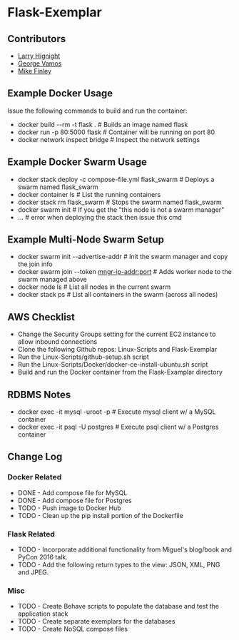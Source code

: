 # Flask-Exemplar

## Contributors
* [Larry Hignight](https://github.com/Larry-Hignight/)
* [George Vamos](https://github.com/gvamos)
* [Mike Finley](https://github.com/michael-finley)


## Example Docker Usage

Issue the following commands to build and run the container:

* docker build --rm -t flask .                             # Builds an image named flask
* docker run -p 80:5000 flask                              # Container will be running on port 80
* docker network inspect bridge                            # Inspect the network settings


## Example Docker Swarm Usage

* docker stack deploy -c compose-file.yml flask_swarm      # Deploys a swarm named flask_swarm
* docker container ls                                      # List the running containers
* docker stack rm flask_swarm                              # Stops the swarm named flask_swarm
* docker swarm init                                        # If you get the "this node is not a swarm manager"
* ...                                                      # error when deploying the stack then issue this cmd


## Example Multi-Node Swarm Setup

* docker swarm init --advertise-addr <ip-addr>             # Init the swarm manager and copy the join info
* docker swarm join --token <token> <mngr-ip-addr:port>    # Adds worker node to the swarm managed above
* docker node ls                                           # List all nodes in the current swarm
* docker stack ps <swarm-name>                             # List all containers in the swarm (across all nodes)


## AWS Checklist

* Change the Security Groups setting for the current EC2 instance to allow inbound connections
* Clone the following Github repos: Linux-Scripts and Flask-Exemplar
* Run the Linux-Scripts/github-setup.sh script
* Run the Linux-Scripts/Docker/docker-ce-install-ubuntu.sh script
* Build and run the Docker container from the Flask-Examplar directory


## RDBMS Notes

* docker exec -it <container> mysql -uroot -p     # Execute mysql client w/ a MySQL container
* docker exec -it <container> psql -U postgres    # Execute psql client w/ a Postgres container


## Change Log

### Docker Related
* DONE - Add compose file for MySQL
* DONE - Add compose file for Postgres
* TODO - Push image to Docker Hub
* TODO - Clean up the pip install portion of the Dockerfile

### Flask Related
* TODO - Incorporate additional functionality from Miguel's blog/book and PyCon 2016 talk.
* TODO - Add the following return types to the view:  JSON, XML, PNG and JPEG.

### Misc
* TODO - Create Behave scripts to populate the database and test the application stack
* TODO - Create separate exemplars for the databases
* TODO - Create NoSQL compose files
